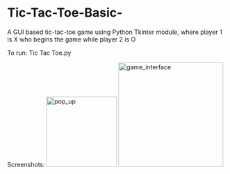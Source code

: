 # Tic-Tac-Toe-Basic-
A GUI based tic-tac-toe game using Python Tkinter module, where player 1 is X who begins the game while player 2 is O

To run:
Tic Tac Toe.py

Screenshots:
<img width="162" alt="pop_up" src="https://user-images.githubusercontent.com/61301997/107772404-36e2fc00-6d62-11eb-9dca-8d2141e5f242.png">
<img width="241" alt="game_interface" src="https://user-images.githubusercontent.com/61301997/107772417-3b0f1980-6d62-11eb-8765-c2ed86ad0880.png">

